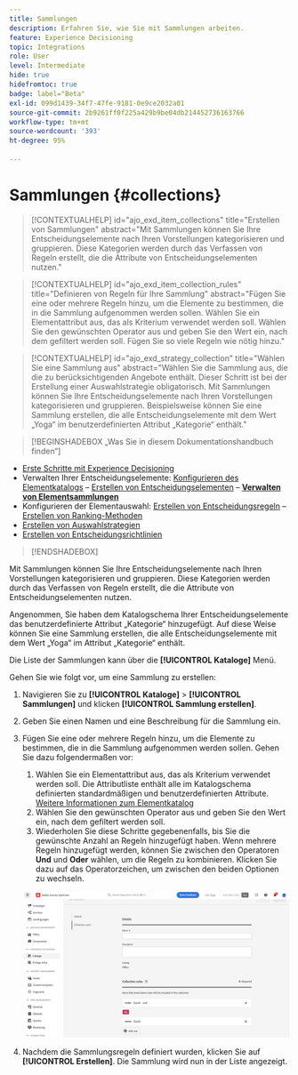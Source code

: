 ```yaml
---
title: Sammlungen
description: Erfahren Sie, wie Sie mit Sammlungen arbeiten.
feature: Experience Decisioning
topic: Integrations
role: User
level: Intermediate
hide: true
hidefromtoc: true
badge: label="Beta"
exl-id: 099d1439-34f7-47fe-9181-0e9ce2032a01
source-git-commit: 2b9261ff0f225a429b9be04db214452736163766
workflow-type: tm+mt
source-wordcount: '393'
ht-degree: 95%

---
```


# Sammlungen {#collections}

>[!CONTEXTUALHELP]
>id="ajo_exd_item_collections"
>title="Erstellen von Sammlungen"
>abstract="Mit Sammlungen können Sie Ihre Entscheidungselemente nach Ihren Vorstellungen kategorisieren und gruppieren. Diese Kategorien werden durch das Verfassen von Regeln erstellt, die die Attribute von Entscheidungselementen nutzen."

>[!CONTEXTUALHELP]
>id="ajo_exd_item_collection_rules"
>title="Definieren von Regeln für Ihre Sammlung"
>abstract="Fügen Sie eine oder mehrere Regeln hinzu, um die Elemente zu bestimmen, die in die Sammlung aufgenommen werden sollen. Wählen Sie ein Elementattribut aus, das als Kriterium verwendet werden soll. Wählen Sie den gewünschten Operator aus und geben Sie den Wert ein, nach dem gefiltert werden soll. Fügen Sie so viele Regeln wie nötig hinzu."

>[!CONTEXTUALHELP]
>id="ajo_exd_strategy_collection"
>title="Wählen Sie eine Sammlung aus"
>abstract="Wählen Sie die Sammlung aus, die die zu berücksichtigenden Angebote enthält. Dieser Schritt ist bei der Erstellung einer Auswahlstrategie obligatorisch. Mit Sammlungen können Sie Ihre Entscheidungselemente nach Ihren Vorstellungen kategorisieren und gruppieren. Beispielsweise können Sie eine Sammlung erstellen, die alle Entscheidungselemente mit dem Wert „Yoga“ im benutzerdefinierten Attribut „Kategorie“ enthält."

>[!BEGINSHADEBOX „Was Sie in diesem Dokumentationshandbuch finden“]

* [Erste Schritte mit Experience Decisioning](gs-experience-decisioning.md)
* Verwalten Ihrer Entscheidungselemente: [Konfigurieren des Elementkatalogs](catalogs.md) – [Erstellen von Entscheidungselementen](items.md) – **[Verwalten von Elementsammlungen](collections.md)**
* Konfigurieren der Elementauswahl: [Erstellen von Entscheidungsregeln](rules.md) – [Erstellen von Ranking-Methoden](ranking.md)
* [Erstellen von Auswahlstrategien](selection-strategies.md)
* [Erstellen von Entscheidungsrichtlinien](create-decision.md)

>[!ENDSHADEBOX]

Mit Sammlungen können Sie Ihre Entscheidungselemente nach Ihren Vorstellungen kategorisieren und gruppieren. Diese Kategorien werden durch das Verfassen von Regeln erstellt, die die Attribute von Entscheidungselementen nutzen.

Angenommen, Sie haben dem Katalogschema Ihrer Entscheidungselemente das benutzerdefinierte Attribut „Kategorie“ hinzugefügt. Auf diese Weise können Sie eine Sammlung erstellen, die alle Entscheidungselemente mit dem Wert „Yoga“ im Attribut „Kategorie“ enthält.

Die Liste der Sammlungen kann über die **[!UICONTROL Kataloge]** Menü.

Gehen Sie wie folgt vor, um eine Sammlung zu erstellen:

1. Navigieren Sie zu **[!UICONTROL Kataloge]** > **[!UICONTROL Sammlungen]** und klicken **[!UICONTROL Sammlung erstellen]**.
1. Geben Sie einen Namen und eine Beschreibung für die Sammlung ein.
1. Fügen Sie eine oder mehrere Regeln hinzu, um die Elemente zu bestimmen, die in die Sammlung aufgenommen werden sollen. Gehen Sie dazu folgendermaßen vor:

   1. Wählen Sie ein Elementattribut aus, das als Kriterium verwendet werden soll. Die Attributliste enthält alle im Katalogschema definierten standardmäßigen und benutzerdefinierten Attribute. [Weitere Informationen zum Elementkatalog](catalogs.md)
   1. Wählen Sie den gewünschten Operator aus und geben Sie den Wert ein, nach dem gefiltert werden soll.
   1. Wiederholen Sie diese Schritte gegebenenfalls, bis Sie die gewünschte Anzahl an Regeln hinzugefügt haben. Wenn mehrere Regeln hinzugefügt werden, können Sie zwischen den Operatoren **Und** und **Oder** wählen, um die Regeln zu kombinieren. Klicken Sie dazu auf das Operatorzeichen, um zwischen den beiden Optionen zu wechseln.

   ![](assets/collection-create.png)

1. Nachdem die Sammlungsregeln definiert wurden, klicken Sie auf **[!UICONTROL Erstellen]**. Die Sammlung wird nun in der Liste angezeigt.
